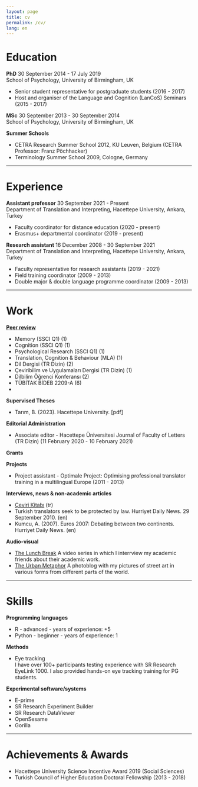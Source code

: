 ```yaml
---
layout: page
title: cv
permalink: /cv/
lang: en
---
```


# Education

**PhD** 30 September 2014 - 17 July 2019  
School of Psychology, University of Birmingham, UK

* Senior student representative for postgraduate students (2016 - 2017)
* Host and organiser of the Language and Cognition (LanCoS) Seminars (2015 - 2017)

**MSc** 30 September 2013 - 30 September 2014  
School of Psychology, University of Birmingham, UK

**Summer Schools**
- CETRA Research Summer School 2012, KU Leuven, Belgium (CETRA Professor: Franz Pöchhacker)
- Terminology Summer School 2009, Cologne, Germany

<hr>

# Experience
**Assistant professor** 30 September 2021 - Present  
Department of Translation and Interpreting, Hacettepe University, Ankara, Turkey

- Faculty coordinator for distance education (2020 - present)
- Erasmus+ departmental coordinator (2019 - present)

**Research assistant** 16 December 2008 - 30 September 2021  
Department of Translation and Interpreting, Hacettepe University, Ankara, Turkey

- Faculty representative for research assistants (2019 - 2021)
- Field training coordinator (2009 - 2013)
- Double major & double language programme coordinator (2009 - 2013)

<hr>

# Work
<a href="https://publons.com/researcher/1692089/alper-kumcu/peer-review/" target="_blank"><b>Peer review</b></a>
- Memory (SSCI Q1) (1)
- Cognition (SSCI Q1) (1)
- Psychological Research (SSCI Q1) (1)
- Translation, Cognition & Behaviour (MLA) (1)
- Dil Dergisi (TR Dizin) (2)
- Çeviribilim ve Uygulamaları Dergisi (TR Dizin) (1)
- Dilbilim Öğrenci Konferansı (2)
- TÜBİTAK BİDEB 2209-A (6)
- 
**Supervised Theses**
- Tarım, B. (2023). Hacettepe University. [pdf]

**Editorial Administration**
- Associate editor - Hacettepe Üniversitesi Journal of Faculty of Letters (TR Dizin) (11 February 2020 - 10 February 2021)

**Grants**

**Projects**
- Project assistant - Optimale Project: Optimising professional translator training in a multilingual Europe (2011 - 2013)

**Interviews, news & non-academic articles**
- <a href="https://www.cevirikitabi.com/cevirmenler-ne-isler-ceviriyor/ars-gor-alper-kumcu/" target="_blank">Çeviri Kitabı</a> (tr)
- Turkish translators seek to be protected by law. Hurriyet Daily News. 29 September 2010. (en)
- Kumcu, A. (2007). Euros 2007: Debating between two continents. Hurriyet Daily News. (en)

**Audio-visual**
- <a href="https://www.youtube.com/channel/UCik4DV7sIoIMC8Msv2eGVaw" target="_blank">The Lunch Break</a>
A video series in which I interrview my academic friends about their academic work.
- <a href="https://theurbanmetaphor.tumblr.com" target="_blank">The Urban Metaphor</a>
A photoblog with my pictures of street art in various forms from different parts of the world.

<hr>
  
# Skills
**Programming languages**
- R - advanced - years of experience: +5
- Python - beginner - years of experience: 1

**Methods**
- Eye tracking  
I have over 100+ participants testing experience with SR Research EyeLink 1000. I also provided hands-on eye tracking training for PG students.

**Experimental software/systems**
- E-prime
- SR Research Experiment Builder 
- SR Research DataViewer
- OpenSesame
- Gorilla

<hr>

# Achievements & Awards
- Hacettepe University Science Incentive Award 2019 (Social Sciences)
- Turkish Council of Higher Education Doctoral Fellowship (2013 - 2018)
